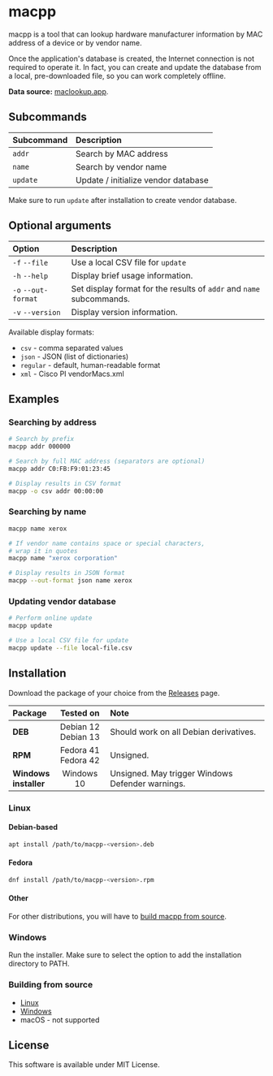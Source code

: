 # macpp

macpp is a tool that can lookup hardware manufacturer information by MAC address of a device or by vendor name.

Once the application's database is created, the Internet connection is not required to operate it. In fact, you can create and update the database from a local, pre-downloaded file, so you can work completely offline.

**Data source:** [maclookup.app](https://maclookup.app/downloads/csv-database).

## Subcommands

| Subcommand       | Description                            |
|:-----------------|:---------------------------------------|
| `addr`           | Search by MAC address                  |
| `name`           | Search by vendor name                  |
| `update`         | Update / initialize vendor database    |

Make sure to run `update` after installation to create vendor database.

## Optional arguments

| Option              | Description                                                          |
|:--------------------|:---------------------------------------------------------------------|
| `-f` `--file`       | Use a local CSV file for `update`                                    |
| `-h` `--help`       | Display brief usage information.                                     |
| `-o` `--out-format` | Set display format for the results of `addr` and `name` subcommands. |
| `-v` `--version`    | Display version information.                                         |

Available display formats:

* `csv` - comma separated values
* `json` - JSON (list of dictionaries)
* `regular` - default, human-readable format
* `xml` - Cisco PI vendorMacs.xml

## Examples

### Searching by address

```bash
# Search by prefix
macpp addr 000000

# Search by full MAC address (separators are optional)
macpp addr C0:FB:F9:01:23:45

# Display results in CSV format
macpp -o csv addr 00:00:00
```

### Searching by name

```bash
macpp name xerox

# If vendor name contains space or special characters,
# wrap it in quotes
macpp name "xerox corporation"

# Display results in JSON format
macpp --out-format json name xerox
```

### Updating vendor database

```bash
# Perform online update
macpp update

# Use a local CSV file for update
macpp update --file local-file.csv
```

## Installation

Download the package of your choice from the [Releases](https://github.com/Zedran/macpp/releases) page.

| Package                  | Tested on              | Note                                             |
|:-------------------------|:----------------------:|:-------------------------------------------------|
| **DEB**                  | Debian 12<br>Debian 13 | Should work on all Debian derivatives.           |
| **RPM**                  | Fedora 41<br>Fedora 42 | Unsigned.                                        |
| **Windows<br>installer** | Windows 10             | Unsigned. May trigger Windows Defender warnings. |

### Linux

#### Debian-based

```bash
apt install /path/to/macpp-<version>.deb
```

#### Fedora

```bash
dnf install /path/to/macpp-<version>.rpm
```

#### Other

For other distributions, you will have to [build macpp from source](doc/build_linux.md).

### Windows

Run the installer. Make sure to select the option to add the installation directory to PATH.

### Building from source

* [Linux](doc/build_linux.md)
* [Windows](doc/build_windows.md)
* macOS - not supported

## License

This software is available under MIT License.
